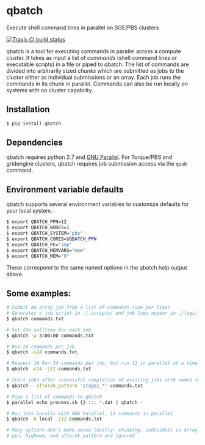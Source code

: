 # qbatch
Execute shell command lines in parallel on SGE/PBS clusters

[![Travis CI build status](https://travis-ci.org/pipitone/qbatch.svg?branch=master)](https://travis-ci.org/pipitone/qbatch)

qbatch is a tool for executing commands in parallel across a compute cluster.
It takes as input a list of *commands* (shell command lines or executable
scripts) in a file or piped to qbatch. The list of commands are divided into
arbitrarily sized *chunks* which are submitted as jobs to the cluster either as
individual submissions or an array. Each job runs the commands in its chunk in
parallel. Commands can also be run locally on systems with no cluster
capability.

## Installation

```sh 
$ pip install qbatch
```

## Dependencies
qbatch requires python 2.7 and [GNU Parallel](https://gnu.org/s/parallel).  For
Torque/PBS and gridengine clusters, qbatch requires job submission access via
the ``qsub`` command. 

## Environment variable defaults
qbatch supports several environment variables to customize defaults for your
local system.

```sh
$ export QBATCH_PPN=12
$ export QBATCH_NODES=1
$ export QBATCH_SYSTEM="pbs"
$ export QBATCH_CORES=$QBATCH_PPN
$ export QBATCH_PE="smp"
$ export QBATCH_MEMVARS="mem"
$ export QBATCH_MEM="0"
```

These correspond to the same named options in the qbatch help output above.

## Some examples:
```sh
# Submit an array job from a list of commands (one per line)
# Generates a job script in ./.scripts/ and job logs appear in ./logs/
$ qbatch commands.txt

# Set the walltime for each job
$ qbatch -w 3:00:00 commands.txt

# Run 24 commands per job
$ qbatch -c24 commands.txt

# Request 1# Run 24 commands per job, but run 12 in parallel at a time
$ qbatch -c24 -j12 commands.txt

# Start jobs after successful completion of existing jobs with names starting with "stage1_"
$ qbatch --afterok_pattern 'stage1_*' commands.txt

# Pipe a list of commands to qbatch 
$ parallel echo process.sh {} ::: *.dat | qbatch -

# Run jobs locally with GNU Parallel, 12 commands in parallel
$ qbatch -b local -j12 commands.txt

# Many options don't make sense locally: chunking, individual vs array, nodes,
# ppn, highmem, and afterok_pattern are ignored
```

